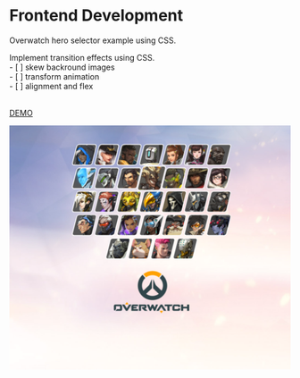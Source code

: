 # Frontend Development
<p> Overwatch hero selector example using CSS. </p>
<p> Implement transition effects using CSS. <br>
 - [ ] skew backround images <br>
 - [ ] transform animation <br>
 - [ ] alignment and flex <br> <br>
 </p>

[DEMO](https://monumental-pastelito-79d239.netlify.app/)

![screenshot](https://github.com/kyungsun-lee-work/CSS_overwatch_hero_select_effect/blob/main/screenshot.png)
